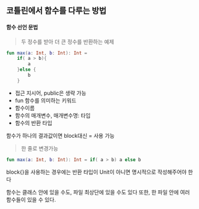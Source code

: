 ## 코틀린에서 함수를 다루는 방법

#### 함수 선언 문법

> 두 정수를 받아 더 큰 정수를 반환하는 예제

``` kotlin
fun max(a: Int, b: Int): Int =
    if( a > b){
        a
    }else {
        b
    }
```

- 접근 지시어, public은 생략 가능
- fun 함수를 의미하는 키워드
- 함수이름
- 함수의 매개변수, 매개변수명: 타입
- 함수의 반환 타입

함수가 하나의 결과값이면 block대신 = 사용 가능

> 한 줄로 변경가능

```kotlin
fun max(a: Int, b: Int): Int = if( a > b) a else b
```

block{}을 사용하는 경우에는 반환 타입이 Unit이 아니면 명시적으로 작성해주어야 한다

함수는 클래스 안에 있을 수도, 파일 최상단에 있을 수도 있다
    또한, 한 파일 안에 여러 함수들이 있을 수 있다.